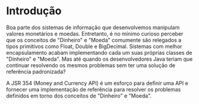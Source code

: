 # Introdução

Boa parte dos sistemas de informação que desenvolvemos manipulam valores monetários e moedas. Entretanto, é no mínimo curioso perceber que os conceitos de "Dinheiro" e "Moeda" comumente são relegados a tipos primitivos como Float, Double e BigDecimal. Sistemas com melhor encapsulamento acabam implementando cada um suas próprias classes de "Dinheiro" e "Moeda". Mas até quando os desenvolvedores Java teriam que continuar resolvendo os mesmos problemas sem ter uma solução de referência padronizada?

A JSR 354 (Money and Currency API) é um esforço para definir uma API e fornecer uma implementação de referência para resolver os problemas definidos em torno dos conceitos de "Dinheiro" e "Moeda".